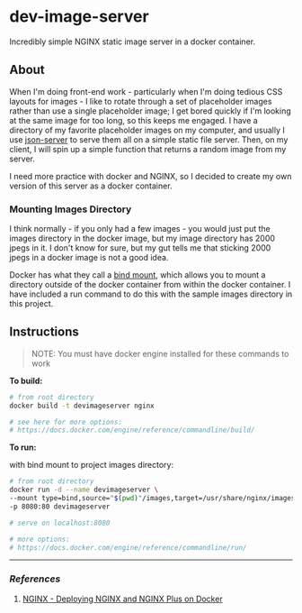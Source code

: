 # dev-image-server
Incredibly simple NGINX static image server in a docker container.

## About

When I'm doing front-end work - particularly when I'm doing tedious CSS layouts for images - I like to rotate through a set of placeholder images rather than use a single placeholder image; I get bored quickly if I'm looking at the same image for too long, so this keeps me engaged. I have a directory of my favorite placeholder images on my computer, and usually I use [json-server](https://github.com/typicode/json-server) to serve them all on a simple static file server. Then, on my client, I will spin up a simple function that returns a random image from my server.

I need more practice with docker and NGINX, so I decided to create my own version of this server as a docker container.

### Mounting Images Directory

I think normally - if you only had a few images - you would just put the images directory in the docker image, but my image directory has 2000 jpegs in it. I don't know for sure, but my gut tells me that sticking 2000 jpegs in a docker image is not a good idea.

Docker has what they call a [bind mount](https://docs.docker.com/storage/bind-mounts/), which allows you to mount a directory outside of the docker container from within the docker container. I have included a run command to do this with the sample images directory in this project.

## Instructions

> NOTE: You must have docker engine installed for these commands to work

**To build:**

```bash
# from root directory
docker build -t devimageserver nginx

# see here for more options:
# https://docs.docker.com/engine/reference/commandline/build/
```

**To run:**

with bind mount to project images directory:

```bash
# from root directory
docker run -d --name devimageserver \
--mount type=bind,source="$(pwd)"/images,target=/usr/share/nginx/images,readonly \
-p 8080:80 devimageserver

# serve on localhost:8080

# more options:
# https://docs.docker.com/engine/reference/commandline/run/
```



---

### *References*

1.  [NGINX - Deploying NGINX and NGINX Plus on Docker](https://docs.nginx.com/nginx/admin-guide/installing-nginx/installing-nginx-docker/)
